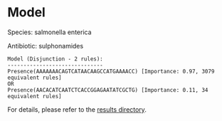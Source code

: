 
# Model

Species: salmonella enterica

Antibiotic: sulphonamides

```
Model (Disjunction - 2 rules):
------------------------------
Presence(AAAAAAACAGTCATAACAAGCCATGAAAACC) [Importance: 0.97, 3079 equivalent rules]
OR
Presence(AACACATCAATCTCACCGGAGAATATCGCTG) [Importance: 0.11, 34 equivalent rules]

```

For details, please refer to the [results directory](../../../../../results/scm_b/salmonella+enterica/sulphonamides/repeat_9/).

